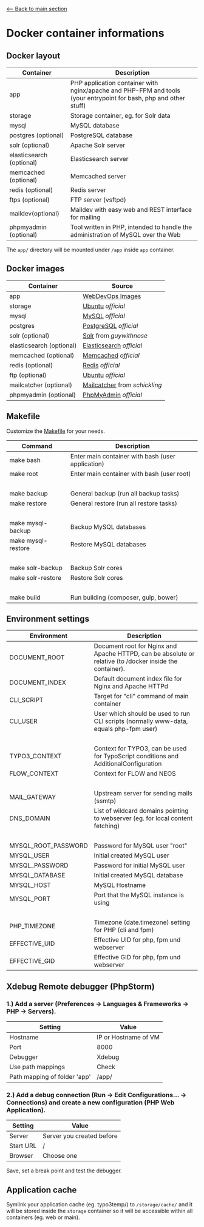 [<-- Back to main section](../README.md)

# Docker container informations

## Docker layout

Container                 | Description
------------------------- | -------------------------------
app                       | PHP application container with nginx/apache and PHP-FPM and tools (your entrypoint for bash, php and other stuff)
storage                   | Storage container, eg. for Solr data
mysql                     | MySQL database
postgres (optional)       | PostgreSQL database
solr (optional)           | Apache Solr server
elasticsearch (optional)  | Elasticsearch server
memcached (optional)      | Memcached server
redis (optional)          | Redis server
ftps (optional)           | FTP server (vsftpd)
maildev(optional)    | Maildev with easy web and REST interface for mailing
phpmyadmin (optional)     | Tool written in PHP, intended to handle the administration of MySQL over the Web

The `app/` directory will be mounted under `/app` inside `app` container.

## Docker images
Container                 | Source
------------------------- | -------------------------------
app                       | [WebDevOps Images](https://registry.hub.docker.com/u/webdevops/)
storage                   | [Ubuntu](https://registry.hub.docker.com/_/ubuntu/) *official*
mysql                     | [MySQL](https://registry.hub.docker.com/_/mysql/) *official*
postgres                  | [PostgreSQL](https://registry.hub.docker.com/_/postgres/) *official*
solr (optional)           | [Solr](https://registry.hub.docker.com/u/guywithnose/solr/) from _guywithnose_
elasticsearch (optional)  | [Elasticsearch](https://registry.hub.docker.com/_/elasticsearch/) *official*
memcached (optional)      | [Memcached](https://registry.hub.docker.com/_/memcached/) *official*
redis (optional)          | [Redis](https://registry.hub.docker.com/_/redis/) *official*
ftp (optional)            | [Ubuntu](https://registry.hub.docker.com/_/ubuntu/) *official*
mailcatcher (optional)    | [Mailcatcher](https://registry.hub.docker.com/u/schickling/mailcatcher/) from _schickling_
phpmyadmin (optional)     | [PhpMyAdmin](https://hub.docker.com/r/phpmyadmin/phpmyadmin/) *official*

## Makefile

Customize the [Makefile](Makefile) for your needs.

Command                   | Description
------------------------- | -------------------------------
make bash                 | Enter main container with bash (user application)
make root                 | Enter main container with bash (user root)
<br>                      |
make backup               | General backup (run all backup tasks)
make restore              | General restore (run all restore tasks)
<br>                      |
make mysql-backup         | Backup MySQL databases
make mysql-restore        | Restore MySQL databases
<br>                      |
make solr-backup          | Backup Solr cores
make solr-restore         | Restore Solr cores
<br>                      |
make build                | Run building (composer, gulp, bower)

## Environment settings

Environment           | Description
--------------------- | -------------
DOCUMENT_ROOT         | Document root for Nginx and Apache HTTPD, can be absolute or relative (to /docker inside the container).
DOCUMENT_INDEX        | Default document index file for Nginx and Apache HTTPd
CLI_SCRIPT            | Target for "cli" command of main container
CLI_USER              | User which should be used to run CLI scripts (normally www-data, equals php-fpm user)
<br>                  |
TYPO3_CONTEXT         | Context for TYPO3, can be used for TypoScript conditions and AdditionalConfiguration
FLOW_CONTEXT          | Context for FLOW and NEOS
<br>                  |
MAIL_GATEWAY          | Upstream server for sending mails (ssmtp)
DNS_DOMAIN            | List of wildcard domains pointing to webserver (eg. for local content fetching)
<br>                  |
MYSQL_ROOT_PASSWORD   | Password for MySQL user "root"
MYSQL_USER            | Initial created MySQL user
MYSQL_PASSWORD        | Password for initial MySQL user
MYSQL_DATABASE        | Initial created MySQL database
MYSQL_HOST            | MySQL Hostname
MYSQL_PORT            | Port that the MySQL instance is using
<br>                  |
PHP_TIMEZONE          | Timezone (date.timezone) setting for PHP (cli and fpm)
EFFECTIVE_UID         | Effective UID for php, fpm und webserver
EFFECTIVE_GID         | Effective GID for php, fpm und webserver

## Xdebug Remote debugger (PhpStorm)

### 1.) Add a server (Preferences -> Languages & Frameworks -> PHP -> Servers).

Setting                          | Value
---------------------------------| -------------
Hostname                         | IP or Hostname of VM
Port                             | 8000
Debugger                         | Xdebug  
Use path mappings                | Check
Path mapping of folder 'app'     | /app/

### 2.) Add a debug connection (Run -> Edit Configurations... -> Connections) and create a new configuration (PHP Web Application).

Setting               | Value
--------------------- | -------------
Server                | Server you created before
Start URL             | /
Browser               | Choose one

Save, set a break point and test the debugger.

## Application cache

Symlink your application cache (eg. typo3temp/) to `/storage/cache/` and it will be stored inside the `storage` container
so it will be accessible within all containers (eg. web or main).
